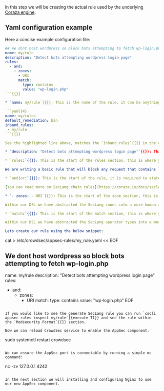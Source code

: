 In this step we will be creating the actual rule used by the underlying [Coraza engine](https://coraza.io/).

## Yaml configuration example

Here a concise example configuration file:

```yaml
## We dont host wordpress so block bots attempting to fetch wp-login.php
name: my/rule
description: "Detect bots attempting wordpress login page"
rules:
  - and:
    - zones:
      - URI
      match:
        type: contains
        value: "wp-login.php"
```{{}}

* `name: my/rule`{{}}: This is the name of the rule, it can be anything you want, however, it must match what you defined within the configuration file. If you change the name here, you must also change it in the configuration file.

```yaml{4}
name: my/rules
default_remediation: ban
inband_rules:
 - my/rule
```{{}}

See the highlighted line above, matches the `inband_rules`{{}} in the configuration file.

* `description: "Detect bots attempting wordpress login page"`{{}}: This is a description of the rule, it can be anything you want, however, it is recommended to provide a description so you know what the rule is doing.

* `rules:`{{}}: This is the start of the rules section, this is where you can define our own DSL rules.

We are writing a basic rule that will block any request that contains `wp-login.php`{{}} within the URI. I will break down the rule below:

* `and|or:`{{}}: This is the start of the rule, it is required to state the modifier for each rules. This is the logical operator that will be used to evaluate the rules. In this case, we are using `and`{{}} which means that all conditions must be met for the rule to match.

[You can read more on SecLang chain rules](https://coraza.io/docs/seclang/actions/#chain)

* `- zones: - URI`{{}}: This is the start of the zone section, this is where you can define which zones you want to match against. In this case, we are matching against the `URI`{{}} zone. You can define multiple zones within a rule.

Within our DSL we have abstracted the SecLang zones into a more human readable format. You can see our list of supported zones [here](https://docs.crowdsec.net/docs/next/appsec/rules_syntax#target).

* `match:`{{}}: This is the start of the match section, this is where you can define which type of match you want to use. In this case, we are using `contains`{{}} which means that the value must be contained within the zone.

Within our DSL we have abstracted the SecLang operator types into a more human readable format. You can see our list of supported match types [here](https://docs.crowdsec.net/docs/next/appsec/rules_syntax#match).

Lets create our rule using the below snippet:

```
cat > /etc/crowdsec/appsec-rules/my_rule.yaml << EOF
## We dont host wordpress so block bots attempting to fetch wp-login.php
name: my/rule
description: "Detect bots attempting wordpress login page"
rules:
  - and:
    - zones:
      - URI
      match:
        type: contains
        value: "wp-login.php"
EOF
```{{execute T1}}

If you would like to see the generate SecLang rule you can run `cscli appsec-rules inspect my/rule`{{execute T1}} and see the rule within the `Modsecurity Format`{{}} section.

Now we can reload CrowdSec service to enable the AppSec component:

```
sudo systemctl restart crowdsec
```{{execute T1}}

We can ensure the AppSec port is connectable by running a simple nc command:

```
nc -zv 127.0.0.1 4242
```{{execute T1}}

In the next section we will installing and configuring Nginx to use our new AppSec component.